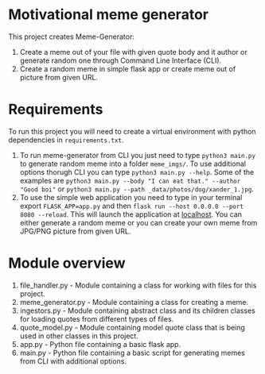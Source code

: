# Motivational meme generator
This project creates Meme-Generator:
1. Create a meme out of your file with given quote body and it author or generate random one through Command Line Interface (CLI).
2. Create a random meme in simple flask app or create meme out of picture from given URL.

# Requirements
To run this project you will need to create a virtual environment with python dependencies in ``requirements.txt``.

1. To run meme-generator from CLI you just need to type `python3 main.py` to generate random meme into a folder `meme_imgs/`. To use additional options thorugh CLI you can type `python3 main.py --help`. Some of the examples are `python3 main.py --body "I can eat that." --author "Good boi"` or `python3 main.py --path _data/photos/dog/xander_1.jpg`.
2. To use the simple web application you need to type in your terminal export `FLASK_APP=app.py` and then `flask run --host 0.0.0.0 --port 8080 --reload`. This will launch the application at [localhost](http://localhost:8080/create). You can either generate a random meme or you can create your own meme from JPG/PNG picture from given URL.

# Module overview

1. file_handler.py - Module containing a class for working with files for this project.
2. meme_generator.py - Module containing a class for creating a meme.
3. ingestors.py - Module containing abstract class and its children classes for loading quotes from different types of files.
4. quote_model.py - Module containing model quote class that is being used in other classes in this project.
5. app.py - Python file containing a basic flask app.
6. main.py - Python file containing a basic script for generating memes from CLI with additional options.
